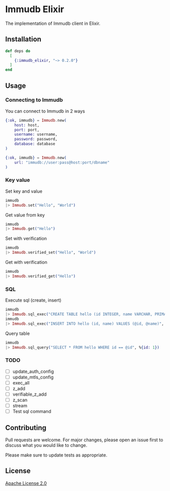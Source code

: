 # Immudb Elixir

The implementation of Immudb client in Elixir.

## Installation

```elixir
def deps do
  [
    {:immudb_elixir, "~> 0.2.0"}
  ]
end
```

## Usage

### Connecting to Immudb

You can connect to Immudb in 2 ways

```elixir
{:ok, immudb} = Immudb.new(
    host: host,
    port: port,
    username: username,
    password: password,
    database: database
)
```

```elixir
{:ok, immudb} = Immudb.new(
    url: "immudb://user:pass@host:port/dbname"
)
```

### Key value

Set key and value

```elixir
immudb
|> Immudb.set("Hello", "World")
```

Get value from key

```elixir
immudb
|> Immudb.get("Hello")
```

Set with verification

```elixir
immudb
|> Immudb.verified_set("Hello", "World")
```

Get with verification

```elixir
immudb
|> Immudb.verified_get("Hello")
```

### SQL

Execute sql (create, insert)

```elixir
immudb
|> Immudb.sql_exec("CREATE TABLE hello (id INTEGER, name VARCHAR, PRIMARY KEY id)")
immudb
|> Immudb.sql_exec("INSERT INTO hello (id, name) VALUES (@id, @name)", %{id: 1, name: "World"})
```

Query table

```elixir
immudb
|> Immudb.sql_query("SELECT * FROM hello WHERE id == @id", %{id: 1})
```

### TODO

- [ ] update_auth_config
- [ ] update_mtls_config
- [ ] exec_all
- [ ] z_add
- [ ] verifiable_z_add
- [ ] z_scan
- [ ] stream
- [ ] Test sql command

## Contributing

Pull requests are welcome. For major changes, please open an issue first to discuss what you would like to change.

Please make sure to update tests as appropriate.

## License

[Apache License 2.0](https://choosealicense.com/licenses/apache-2.0/)
